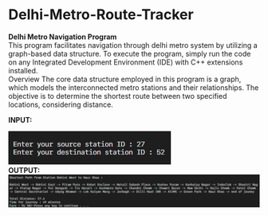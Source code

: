 # Delhi-Metro-Route-Tracker

<strong>Delhi Metro Navigation Program </strong>
<br>
This program facilitates navigation through delhi metro system by utilizing a graph-based data structure. To execute the program, simply run the code on any Integrated Development Environment (IDE) with C++ extensions installed.
<br>
Overview The core data structure employed in this program is a graph, which models the interconnected metro stations and their relationships. The objective is to determine the shortest route between two specified locations, considering distance.

<b>INPUT:</b>

<img src="input.png" alt="input pic">
<br>
<b>OUTPUT:</b>
<img src="output.png" alt="input pic">

